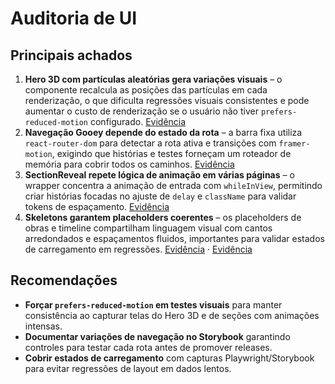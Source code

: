 # Auditoria de UI

## Principais achados

1. **Hero 3D com partículas aleatórias gera variações visuais** – o componente recalcula as posições das partículas em cada renderização, o que dificulta regressões visuais consistentes e pode aumentar o custo de renderização se o usuário não tiver `prefers-reduced-motion` configurado. [Evidência](../src/components/Hero3D.tsx#L1-L52)
2. **Navegação Gooey depende do estado da rota** – a barra fixa utiliza `react-router-dom` para detectar a rota ativa e transições com `framer-motion`, exigindo que histórias e testes forneçam um roteador de memória para cobrir todos os caminhos. [Evidência](../src/components/reactbits/GooeyNav.tsx#L1-L89)
3. **SectionReveal repete lógica de animação em várias páginas** – o wrapper concentra a animação de entrada com `whileInView`, permitindo criar histórias focadas no ajuste de `delay` e `className` para validar tokens de espaçamento. [Evidência](../src/components/SectionReveal.tsx#L1-L26)
4. **Skeletons garantem placeholders coerentes** – os placeholders de obras e timeline compartilham linguagem visual com cantos arredondados e espaçamentos fluidos, importantes para validar estados de carregamento em regressões. [Evidência](../src/components/ArtworkSkeleton.tsx#L1-L11) · [Evidência](../src/components/TimelineSkeleton.tsx#L1-L18)

## Recomendações

- **Forçar `prefers-reduced-motion` em testes visuais** para manter consistência ao capturar telas do Hero 3D e de seções com animações intensas.
- **Documentar variações de navegação no Storybook** garantindo controles para testar cada rota antes de promover releases.
- **Cobrir estados de carregamento** com capturas Playwright/Storybook para evitar regressões de layout em dados lentos.
